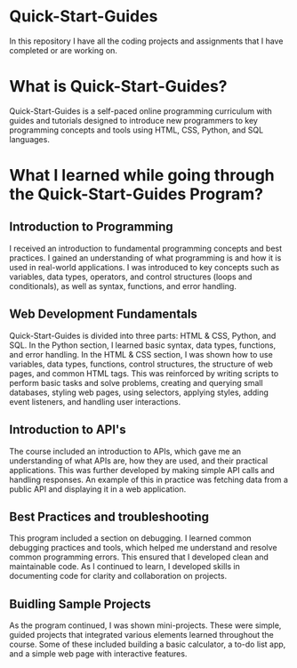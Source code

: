 # Quick-Start-Guides
 In this repository I have all the coding projects and assignments that I have completed or are working on.
<div>
  <h1> What is Quick-Start-Guides?</h1>
  <p>Quick-Start-Guides is a self-paced online programming curriculum with guides and tutorials designed to introduce new programmers to key programming concepts and tools using HTML, CSS, Python, and SQL languages.
  </p>
</div>
<div>
  <h1> What I learned while going through the Quick-Start-Guides Program?</h1>
</div>
<div>
  <h2>Introduction to Programming</h2>
  <p>
   I received an introduction to fundamental programming concepts and best practices. I gained an understanding of what programming is and how it is used in real-world applications. I was introduced to key concepts such as variables, data types, operators, and control structures (loops and conditionals), as well as syntax, functions, and error handling.
  </p>
</div> 
<div>
  <h2>Web Development Fundamentals</h2>
  <p>
    Quick-Start-Guides is divided into three parts: HTML & CSS, Python, and SQL. In the Python section, I learned basic syntax, data types, functions, and error handling. In the HTML & CSS section, I was shown how to use variables, data types, functions, control structures, the structure of web pages, and common HTML tags. This was reinforced by writing scripts to perform basic tasks and solve problems, creating and querying small databases, styling web pages, using selectors, applying styles, adding event listeners, and handling user interactions.
  </p>
</div>
<div>
  <h2>Introduction to API's</h2>
  <p>
   The course included an introduction to APIs, which gave me an understanding of what APIs are, how they are used, and their practical applications. This was further developed by making simple API calls and handling responses. An example of this in practice was fetching data from a public API and displaying it in a web application.
  </p>
</div>
<div>
  <h2>Best Practices and troubleshooting</h2>
  <p>
    This program included a section on debugging. I learned common debugging practices and tools, which helped me understand and resolve common programming errors. This ensured that I developed clean and maintainable code. As I continued to learn, I developed skills in documenting code for clarity and collaboration on projects.
  </p>
</div>
<div>
  <h2>Buidling Sample Projects</h2>
  <p>
    As the program continued, I was shown mini-projects. These were simple, guided projects that integrated various elements learned throughout the course. Some of these included building a basic calculator, a to-do list app, and a simple web page with interactive features.
  </p>
</div>
